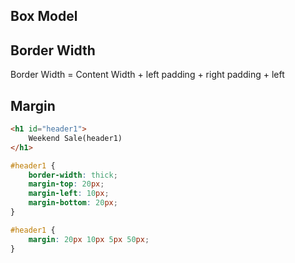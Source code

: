 ## Box Model

## Border Width

Border Width  = Content Width + left padding + right padding + left 



## Margin

```html
<h1 id="header1">
    Weekend Sale(header1)
</h1>
```

```css
#header1 {
    border-width: thick;
    margin-top: 20px;
    margin-left: 10px;
    margin-bottom: 20px;
}
```

```css
#header1 {
    margin: 20px 10px 5px 50px;
}
```